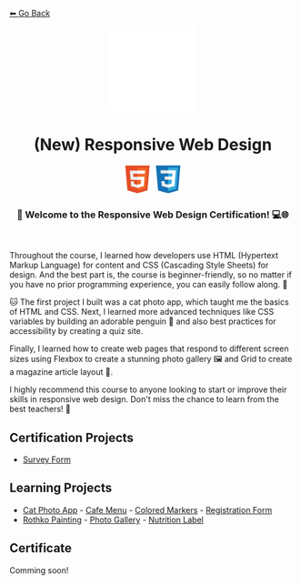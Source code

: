 [⬅ Go Back](https://github.com/JpMunhozOliveira#courses)
 
<p align="center">
  <a href="https://www.freecodecamp.org/learn/2022/responsive-web-design/">
    <img src="https://github.com/JpMunhozOliveira/JpMunhozOliveira/blob/main/resources/icons/courses/freecodecamp/fcc_primary_small.svg" alt="FreeCodeCamp" width="150" height="150"/>
  </a>
</p>

<h1 align="center">(New) Responsive Web Design</h1>

<p align="center">
  <a href="#"><img readonly src="https://github.com/JpMunhozOliveira/JpMunhozOliveira/blob/main/resources/icons/programming/html5/html5-original.svg" alt="Html Logo" width="50" height="50"></a>
  <a href="#"><img src="https://github.com/JpMunhozOliveira/JpMunhozOliveira/blob/main/resources/icons/programming/css3/css3-original.svg" alt="Css Logo" width="50" height="50"></a>
</p>

<h3 align="center">
👋 Welcome to the Responsive Web Design Certification! 💻🌐
</h3><br>

Throughout the course, I learned how developers use HTML (Hypertext Markup Language) for content and CSS (Cascading Style Sheets) for design. And the best part is, the course is beginner-friendly, so no matter if you have no prior programming experience, you can easily follow along. 🤗

🐱 The first project I built was a cat photo app, which taught me the basics of HTML and CSS. Next, I learned more advanced techniques like CSS variables by building an adorable penguin 🐧 and also best practices for accessibility by creating a quiz site.

Finally, I learned how to create web pages that respond to different screen sizes using Flexbox to create a stunning photo gallery 🖼️ and Grid to create a magazine article layout 📰.

I highly recommend this course to anyone looking to start or improve their skills in responsive web design. Don't miss the chance to learn from the best teachers! 🚀
 
## Certification Projects

- [Survey Form](SurveyForm)

## Learning Projects
 
- [Cat Photo App](CatPhotoApp) - [Cafe Menu](CafeMenu) - [Colored Markers](ColoredMarkers) - [Registration Form](RegistrationForm)
- [Rothko Painting](RothkoPainting) - [Photo Gallery](PhotoGallery) - [Nutrition Label](NutritionLabel)

## Certificate

Comming soon!
